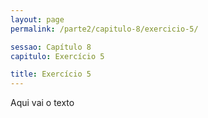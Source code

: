 ```yaml
---
layout: page
permalink: /parte2/capitulo-8/exercicio-5/

sessao: Capítulo 8
capitulo: Exercício 5

title: Exercício 5
---
```


Aqui vai o texto